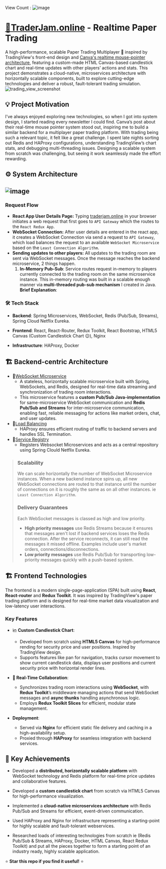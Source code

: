 View Count : ![image](https://profile-counter.glitch.me/ArmaanSinghKlair/count.svg)
# [🔗TraderJam.online](https://traderjam.online/) - Realtime Paper Trading
A high-performance, scalable Paper Trading Multiplayer 👥 inspired by TradingView's front-end design and [Canva's realtime mouse-pointer architecture](https://www.canva.dev/blog/engineering/realtime-mouse-pointers/), featuring a custom-made HTML Canvas-based candlestick chart and real-time updates with other players’ actions and stats. This project demonstrates a cloud-native, microservices architecture with horizontally scalable components, built to explore cutting-edge technologies and deliver a robust, fault-tolerant trading simulation.
![trading_view_screenshot](https://github.com/user-attachments/assets/f0cf6854-855c-465b-8140-24559b274ec7)
## 💡 Project Motivation
I've always enjoyed exploring new technologies, so when I got into system design, I started reading every newsletter I could find. Canva’s post about their real-time mouse pointer system stood out, inspiring me to build a similar backend for a multiplayer paper trading platform. With trading being such a relevant topic, it felt like a great challenge. I spent late nights sorting out Redis and HAProxy configurations, understanding TradingView’s chart stats, and debugging multi-threading issues. Designing a scalable system from scratch was challenging, but seeing it work seamlessly made the effort rewarding.
## ⚙️ System Architecture
![image](https://github.com/user-attachments/assets/443982c2-0b18-47b9-ab64-52a6d8ceaca3)
---
### Request Flow
 - **React App User Details Page:** Typing [traderjam.online](https://www.traderjam.online) in your browser initiates a web request that first goes to `API Gateway` which the routes to the `React Redux App`. 
 - **WebSocket Connection:** After user details are entered in the react app, it creates a WebSocket Connection via send a request to `API Gateway`, which load balances the request to an available `WebSocket Microservice` based on the `Least Connection Algorithm`. 
 - **Sending updates to other players:**  All updates to the trading room are sent via WebSocket messages. Once the message reaches the backend microservice, 2 things happen.
	 1. **In-Memory Pub-Sub**:  Service routes request in-memory to players currently connected to the trading room on the same microservice instance. This in-memory routing was built in a scalable enough manner via **multi-threaded pub-sub mechanism** I created in Java. **Brief Explanation**:
### 🛠️ Tech Stack
-   **Backend**: Spring Microservices, WebSocket, Redis (Pub/Sub, Streams), Spring Cloud Netflix Eureka.
    
-   **Frontend**: React, React-Router, Redux Toolkit, React Bootstrap, HTML5 Canvas (Custom Candlestick Chart 😉), Nginx
     
-   **Infrastructure**: HAProxy, Docker
## 🏗️ Backend-centric Architecture
 - 🔗[WebSocket Microservice](https://github.com/ArmaanSinghKlair/realtime-websocket-microservice)
   - A stateless, horizontally scalable microservice built with Spring, WebSockets, and Redis, designed for real-time data streaming and synchronization of trading room interactions. 
   - This microservice features a **custom Pub/Sub Java-implementation** for same-microservice WebSocket communication and **Redis Pub/Sub and Streams** for inter-microservice communication, enabling fast, reliable messaging for actions like market orders, chat, and user updates.
  - 🔗[Load Balancing](https://github.com/ArmaanSinghKlair/realtime-app-docker-config/tree/main/realtime-app-docker-config/haproxy-config)
    - HAProxy ensures efficient routing of traffic to backend servers and handles SSL Termination.
  - 🔗[Service Registry](https://github.com/ArmaanSinghKlair/realtime-websocket-registry)
    - Registers Websocket Microservices and acts as a central repository using Spring Clould Netflix Eureka.

> ### Scalability  
> We can scale horizontally the number of WebSocket Microservice instances. When a new backend instance spins up, all new
> WebSocket connections are routed to that instance until the number of
> connections on it is roughly the same as on all other instances. ie
> `Least Connection Algorithm`.
> ### Delivery Guarantees
> Each WebSocket messages is classed as high and low priority. 
> 
>  - **High priority messages** use Redis Streams because it ensures that messages aren't lost if backend services loses the Redis
> connection. After the service reconnects, it can still read the
> messages it missed offline. Examples include user's market orders,
> connections/disconnections. 
>  - **Low priority messages** use Redis Pub/Sub for transporting low-priority messages quickly with a push-based system.
## 🏗️ Frontend Technologies
The frontend is a modern single-page-application (SPA) built using **React**, **React-router** and **Redux Toolkit**. It was inspired by TradingView's paper trading platform and is designed for real-time market data visualization and low-latency user interactions.
### Key Features
-   **🗠 Custom Candlestick Chart**:
	- Developed from scratch using **HTML5 Canvas** for high-performance rending for security price and user positions. Inspired by TradingView design.
	- Supports features like pan for navigation, tracks cursor movement to show current candlestick data, displays user positions and current security price with horizontal render lines.
        
-   **💨 Real-Time Collaboration**:
    -   Synchronizes trading room interactions using **WebSocket**, with **Redux Toolkit**’s middleware managing actions that send WebSocket messages and **async thunks** handling asynchronous logic.
    -   Employs **Redux Toolkit Slices** for efficient, modular state management.
        
-   **Deployment**:
    -   Served via **Nginx** for efficient static file delivery and caching in a high-availability setup.
    -   Proxied through **HAProxy** for seamless integration with backend services.
## 🚀 Key Achievements

-   Developed a **distributed, horizontally scalable platform** with WebSocket technology and Redis platform for real-time price updates and collaborative features.
    
-   Developed a **custom candlestick chart** from scratch via HTML5 Canvas for high-performance visualization.
    
-   Implemented a **cloud-native microservices architecture** with Redis Pub/Sub and Streams for efficient, event-driven communication.
    
-   Used HAProxy and Nginx for infrastructure representing a starting-point for highly scalable and fault-tolerant webservices.
    
-   Researched loads of interesting technologies from scratch ie (Redis Pub/Sub & Streams, HAProxy, Docker, HTML Canvas, React Redux Toolkit) and put all the pieces together to form a starting point of an industry ready, highly scalable application.

⭐ **Star this repo if you find it useful!** ⭐
